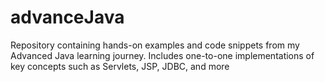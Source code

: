 # advanceJava
Repository containing hands-on examples and code snippets from my Advanced Java learning journey. Includes one-to-one implementations of key concepts such as Servlets, JSP, JDBC, and more
